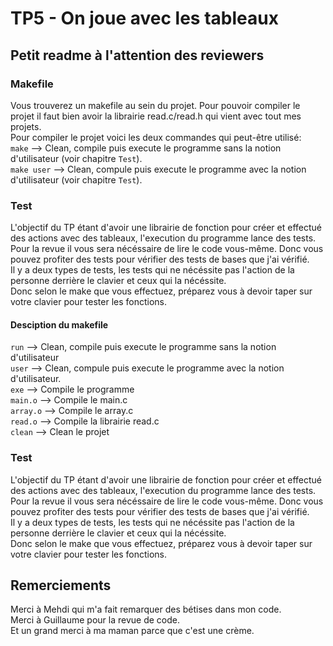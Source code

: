 # TP5 - On joue avec les tableaux

## Petit readme à l'attention des reviewers

### Makefile

Vous trouverez un makefile au sein du projet. Pour pouvoir compiler le projet il faut bien avoir la librairie read.c/read.h qui vient avec tout mes projets.<br>
Pour compiler le projet voici les deux commandes qui peut-être utilisé:<br>
`make` --> Clean, compile puis execute le programme sans la notion d'utilisateur (voir chapitre `Test`).<br>
`make user` --> Clean, compule puis execute le programme avec la notion d'utilisateur (voir chapitre `Test`).<br>

### Test
L'objectif du TP étant d'avoir une librairie de fonction pour créer et effectué des actions avec des tableaux, l'execution du programme lance des tests.<br>
Pour la revue il vous sera nécéssaire de lire le code vous-même. Donc vous pouvez profiter des tests pour vérifier des tests de bases que j'ai vérifié.<br>
Il y a deux types de tests, les tests qui ne nécéssite pas l'action de la personne derrière le clavier et ceux qui la nécéssite.<br>
Donc selon le make que vous effectuez, préparez vous à devoir taper sur votre clavier pour tester les fonctions.
#### Desciption du makefile
`run`       --> Clean, compile puis execute le programme sans la notion d'utilisateur<br>
`user`      --> Clean, compule puis execute le programme avec la notion d'utilisateur.<br>
`exe`       --> Compile le programme<br>
`main.o`    --> Compile le main.c<br>
`array.o`   --> Compile le array.c<br>
`read.o`    --> Compile la librairie read.c<br>
`clean`     --> Clean le projet<br>
### Test
L'objectif du TP étant d'avoir une librairie de fonction pour créer et effectué des actions avec des tableaux, l'execution du programme lance des tests.<br>
Pour la revue il vous sera nécéssaire de lire le code vous-même. Donc vous pouvez profiter des tests pour vérifier des tests de bases que j'ai vérifié.<br>
Il y a deux types de tests, les tests qui ne nécéssite pas l'action de la personne derrière le clavier et ceux qui la nécéssite.<br>
Donc selon le make que vous effectuez, préparez vous à devoir taper sur votre clavier pour tester les fonctions.

## Remerciements
Merci à Mehdi qui m'a fait remarquer des bétises dans mon code.<br>
Merci à Guillaume pour la revue de code.<br>
Et un grand merci à ma maman parce que c'est une crème.<br>

